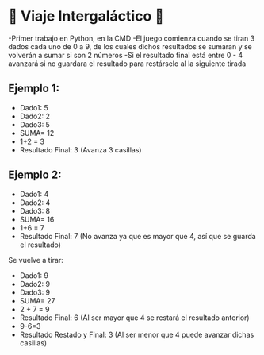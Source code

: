 # 🚀  Viaje Intergaláctico  🚀

 -Primer trabajo en Python, en la CMD
 -El juego comienza cuando se tiran 3 dados cada uno de 0 a 9, de los cuales dichos resultados se sumaran y se volverán a sumar si son 2 		   números 
 -Si el resultado final está entre 0 - 4 avanzará si no guardara el resultado para restárselo al la siguiente tirada
 
 Ejemplo 1:
 -
 - Dado1: 5
 - Dado2: 2
 - Dado3: 5
 - SUMA= 12
 - 1+2 = 3
 - Resultado Final: 3 (Avanza 3 casillas)

Ejemplo 2:
- 
- Dado1: 4
- Dado2: 4
 - Dado3: 8
 - SUMA= 16
 - 1+6 = 7
 - Resultado Final: 7 (No avanza ya que es mayor que 4, así que se guarda el resultado)

Se vuelve a tirar:

- Dado1: 9
- Dado2: 9
 - Dado3: 9
 - SUMA= 27
 - 2 + 7 = 9
 - Resultado Final: 6 (Al ser mayor que 4 se restará el resultado anterior)
 - 9-6=3
 - Resultado Restado y Final: 3 (Al ser menor que 4 puede avanzar dichas casillas)
 
 
